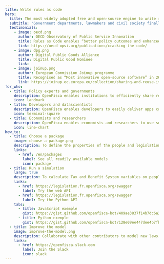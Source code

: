 ```yaml
---
title: Write rules as code
hero:
  title: The most widely adopted free and open-source engine to write rules as code
  subtitle: "Government departments, lawmakers and civil society finally share a common language to debate and activate social and fiscal policies: OpenFisca enables collaboratively modelling laws and regulations and making them computable over open APIs for developers, datascientists and researchers."
  testimonials:
    - image: oecd.png
      author: OECD Observatory of Public Service Innovation
      title: Rules as Code enables “better policy outcomes and enhanced service delivery”
      link: https://oecd-opsi.org/publications/cracking-the-code/
    - image: dpg.png
      author: Digital Public Goods Alliance
      title: Digital Public Good Nominee
      link:
    - image: joinup.png
      author: European Commission Joinup programme
      title: Recognised as “Most innovative open-source software” in 2019
      link: https://joinup.ec.europa.eu/collection/sharing-and-reuse-it-solutions/sharing-reuse-awards-2019-results#oss-inno
for_who:
  - title: Policy experts and governments
    description: OpenFisca enables institutions to efficiently share regulation updates and to pool IT costs. Interconnecting rules across public bodies in the form of legible parameters and executable code provides algorithmic transparency and reduces the bill for the taxpayer.
    icon: landmark
  - title: Developers and datascientists
    description: OpenFisca enables developers to easily deliver apps calculating complex taxes and benefits through its JSON web API, and datascientists to compute large-scale through its vectorial Python API. Contributing formulas and coding extensions enables building services for any business.
    icon: terminal-square
  - title: Economists and researchers
    description: OpenFisca enables economists and researchers to use survey and administrative data to simulate the impact of any past or future reform on the income distribution of a given population. Linking all computed taxes and benefits enables analysing how multiple reforms interact.
    icon: line-chart
how_to:
  - title: Choose a package
    image: choose-a-package.png
    description: To define the properties of the people and legislation you want to use OpenFisca with.
    links:
      - href: /en/packages
        label: See all readily available models
        icon: package
  - title: Run a simulation
    large: true
    description: To calculate Tax and Benefit System variables on people’s situations. OpenFisca will work the same for one person or million in the modeled situation thanks to the vectorial computing.
    links:
      - href: https://legislation.fr.openfisca.org/swagger
        label: Try the web API
      - href: https://legislation.fr.openfisca.org/swagger
        label: Try the Python API
    tabs:
      - title: JavaScript exemple
        gist: https://gist.github.com/openfisca-bot/409ae3837f14b7dc6a2563a2537beec1.js
      - title: Python exemple
        gist: https://gist.github.com/openfisca-bot/128e09ee447dee4b7fb8df35833ba833.js
  - title: Improve the model
    image: improve-the-model.png
    description: Collaborate with other contributors to model new laws, update legal values, handle edge cases, add real-world tests, improve the documentation… Country tax and benefit systems are open-source, so you’re never alone!
    links:
      - href: https://openfisca.slack.com
        label: Join the Slack
        icon: slack
---
```


